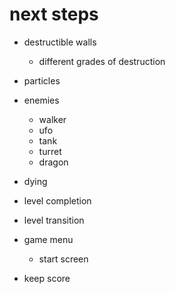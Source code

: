 # next steps


+ destructible walls
  + different grades of destruction
+ particles


+ enemies
  + walker
  + ufo
  + tank
  + turret
  + dragon

+ dying
+ level completion
+ level transition
+ game menu
  + start screen

+ keep score
